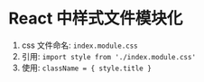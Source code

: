 # React 中样式文件模块化

1. css 文件命名: `index.module.css`
2. 引用: `import style from './index.module.css'`
3. 使用: `className = { style.title }`
